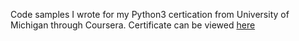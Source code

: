 Code samples I wrote for my Python3 certication from University of Michigan through Coursera.  Certificate can be viewed [here](https://www.coursera.org/account/accomplishments/specialization/certificate/AR9525P2TNCW)
